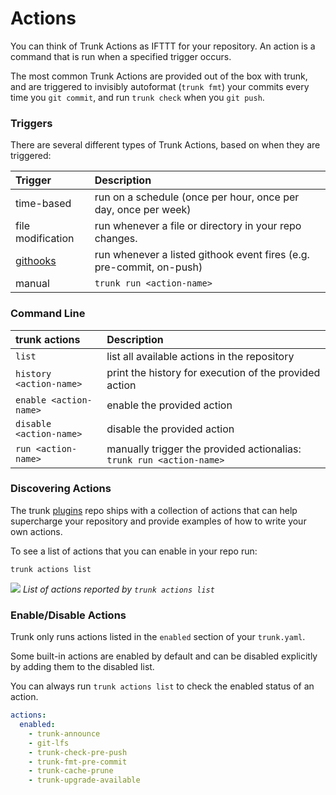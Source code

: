 # Actions

You can think of Trunk Actions as IFTTT for your repository. An action is a command that is run when a specified trigger occurs.

The most common Trunk Actions are provided out of the box with trunk, and are triggered to invisibly autoformat (`trunk fmt`) your commits every time you `git commit`, and run `trunk check` when you `git push`.

### Triggers

There are several different types of Trunk Actions, based on when they are triggered:

| Trigger                                                                  | Description                                                          |
| :----------------------------------------------------------------------- | :------------------------------------------------------------------- |
| time-based                                                               | run on a schedule (once per hour, once per day, once per week)       |
| file modification                                                        | run whenever a file or directory in your repo changes.               |
| [githooks](https://docs.trunk.io/check/advanced-setup/actions/git-hooks) | run whenever a listed githook event fires (e.g. pre-commit, on-push) |
| manual                                                                   | `trunk run <action-name>`                                            |

### **Command Line**

| trunk actions <command> | Description                                                          |
| :---------------------- | :------------------------------------------------------------------- |
| `list`                  | list all available actions in the repository                         |
| `history <action-name>` | print the history for execution of the provided action               |
| `enable <action-name>`  | enable the provided action                                           |
| `disable <action-name>` | disable the provided action                                          |
| `run <action-name>`     | manually trigger the provided actionalias: `trunk run <action-name>` |

### Discovering Actions

The trunk [plugins](https://github.com/trunk-io/plugins) repo ships with a collection of actions that can help supercharge your repository and provide examples of how to write your own actions.

To see a list of actions that you can enable in your repo run:

```shell
trunk actions list
```

![ ](https://682515401-files.gitbook.io/~/files/v0/b/gitbook-x-prod.appspot.com/o/spaces%2F61Ep9MrYBkJa0Yq3zS1s%2Fuploads%2Fgit-blob-dbd8b50c0181d1cd831e77f778eed931229bb0ad%2Fimage.png?alt=media)
_List of actions reported by `trunk actions list`_

### Enable/Disable Actions

Trunk only runs actions listed in the `enabled` section of your `trunk.yaml`.

Some built-in actions are enabled by default and can be disabled explicitly by adding them to the disabled list.

You can always run `trunk actions list` to check the enabled status of an action.

```yaml
actions:
  enabled:
    - trunk-announce
    - git-lfs
    - trunk-check-pre-push
    - trunk-fmt-pre-commit
    - trunk-cache-prune
    - trunk-upgrade-available
```
